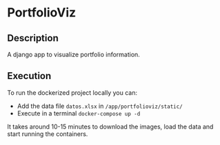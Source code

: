 # PortfolioViz

## Description
A django app to visualize portfolio information.

## Execution

To run the dockerized project locally you can:
- Add the data file `datos.xlsx` in `/app/portfolioviz/static/`
- Execute in a terminal `docker-compose up -d`

It takes around 10-15 minutes to download the images, load the data and start running the containers.